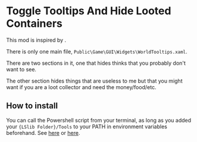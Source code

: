 # Toggle Tooltips And Hide Looted Containers

This mod is inspired by [](https://www.nexusmods.com/baldursgate3/mods/1166).

There is only one main file, `Public\Game\GUI\Widgets\WorldTooltips.xaml`.

There are two sections in it, one that hides thinks that you probably don't want to see.

The other section hides things that are useless to me but that you might want if you are a loot collector and need the money/food/etc.

## How to install

You can call the Powershell script from your terminal, as long as you added your `{LSlib Folder}/Tools` to your PATH in environment variables beforehand. See [here](https://stackoverflow.com/questions/44272416/how-to-add-a-folder-to-path-environment-variable-in-windows-10-with-screensho) or [here](https://duckduckgo.com/?q=add+to+edit+path+windows+11).
